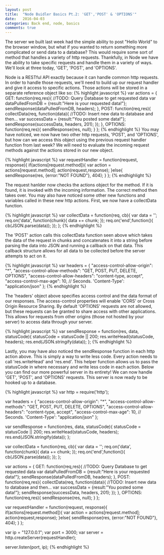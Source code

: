 ```yaml
---
layout: post
title:  "Node Buidler Basics Pt.2: 'GET','POST' & 'OPTIONS'"
date:   2016-04-03
categories: Back end, node, basics
comments: true
---
```


The server we built last week had the simple ability to post "Hello World" to the browser window, but what if you wanted to return something more complicated or send data to a database? This would require some sort of method that handles a variety of http requests. Thankfully, in Node we have the ability to take specific requests and handle them in a variety of ways. We'll look at three today, 'GET', 'POST', and 'OPTIONS'.

Node is a RESTful API exactly because it can handle common http requests. In order to handle those requests, we'll need to build up our request handler and give it access to specific actions. Those actions will be stored in a separate reference object like so:
{% highlight javascript %}
var actions = {
  GET: function(req,res){
    //TODO: Query Database to get requested data
    var dataPulledFromDB = {result:"Here is your requested data!"};
    sendResponse(dataPulledFromDB, headers);
  },
  POST: function(req,res){
    collectData(req, function(data){
       //TODO: Insert new data to database and then...
       var successData = {result:"You posted some data!"};
      sendResponse(successData, headers, 201);
    });
  },
  OPTIONS: function(req,res){
    sendResponse(res, null);
  }
};
{% endhighlight %}
You may have noticed, we now have two other http requests, 'POST', and 'OPTIONS', but how can we access this object using the previous request handler function from last week? We will need to evaluate the incoming request methods against the actions stored in our new object.

{% highlight javascript %}
var requestHandler = function(request, response){
  if(actions[request.method]){
    var action = actions[request.method];
    action(request,response);
  }else{
    sendResponse(res, {error:"NOT FOUND"}, 404);
  }
};
{% endhighlight %}

The request hanlder now checks the actions object for the method. If it is found, it is invoked with the incoming information. The correct method then takes over. You may also have noticed some other new functions and variables called in these new http actions. First, we now have a collectData function.

{% highlight javascript %}
var collectData = function(req, cb){
  var data = '';
  req.on('data', function(chunk){
    data += chunk;
  });
  req.on('end',function(){
    cb(JSON.parse(data));
  });
};
{% endhighlight %}

The 'POST' action calls this collectData function seen above which takes the data of the request in chunks and concatenates it into a string before parsing the data into JSON and running a callback on that data. This callback structure allows for all data to be collected before the server attempts to act on it.

{% highlight javascript %}
var headers = {
  "access-control-allow-origin": "*",
  "access-control-allow-methods": "GET, POST, PUT, DELETE, OPTIONS",
  "access-control-allow-headers": "content-type, accept",
  "access-control-max-age": 10, // Seconds.
  'Content-Type': "application/json"
};
{% endhighlight %}

The 'headers' object above specifies access control and the data format of our responses. The access-control properties will enable 'CORS' or Cross Origin Resource Sharing. By default 'OPTIONS' requests are not allowed, but these requests can be granted to share access with other applications. This allows for requests from other origins (those not hosted by your server) to access data through your server.

{% highlight javascript %}
var sendResponse = function(res, data, statusCode){
  statusCode = statusCode || 200;
  res.writeHead(statusCode, headers);
  res.end(JSON.stringify(data));
};
{% endhighlight %}

Lastly, you may have also noticed the sendResponse function in each http action above. This is simply a way to write less code. Every action needs to call 'res.writeHead' and 'res.end'. This helper function allows us to pass the statusCode in where necessary and write less code in each action. Below you can find our more powerful server in its entirety! We can now handle 'GET', 'POST', and 'OPTIONS' requests. This server is now ready to be hooked up to a database.

{% highlight javascript %}
var http = require('http');

var headers = {
  "access-control-allow-origin": "*",
  "access-control-allow-methods": "GET, POST, PUT, DELETE, OPTIONS",
  "access-control-allow-headers": "content-type, accept",
  "access-control-max-age": 10, // Seconds.
  'Content-Type': "application/json"
};

var sendResponse = function(res, data, statusCode){
  statusCode = statusCode || 200;
  res.writeHead(statusCode, headers);
  res.end(JSON.stringify(data));
};

var collectData = function(req, cb){
  var data = '';
  req.on('data', function(chunk){
    data += chunk;
  });
  req.on('end',function(){
    cb(JSON.parse(data));
  });
};

var actions = {
  GET: function(req,res){
    //TODO: Query Database to get requested data
    var dataPulledFromDB = {result:"Here is your requested data!"};
    sendResponse(dataPulledFromDB, headers);
  },
  POST: function(req,res){
    collectData(req, function(data){
       //TODO: Insert new data to database and then...
       var successData = {result:"You posted some data!"};
      sendResponse(successData, headers, 201);
    });
  },
  OPTIONS: function(req,res){
    sendResponse(res, null);
  }
};

var requestHandler = function(request, response){
  if(actions[request.method]){
    var action = actions[request.method];
    action(request,response);
  }else{
    sendResponse(res, {error:"NOT FOUND"}, 404);
  }
};

var ip = "127.0.0.1";
var port = 3000;
var server = http.createServer(requestHandler);

server.listen(port, ip);
{% endhighlight %}